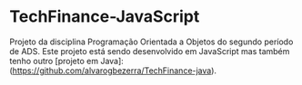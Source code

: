 # TechFinance-JavaScript
Projeto da disciplina Programação Orientada a Objetos do segundo período de ADS. Este projeto está sendo desenvolvido em JavaScript mas também tenho outro [projeto em Java]: (https://github.com/alvarogbezerra/TechFinance-java).
